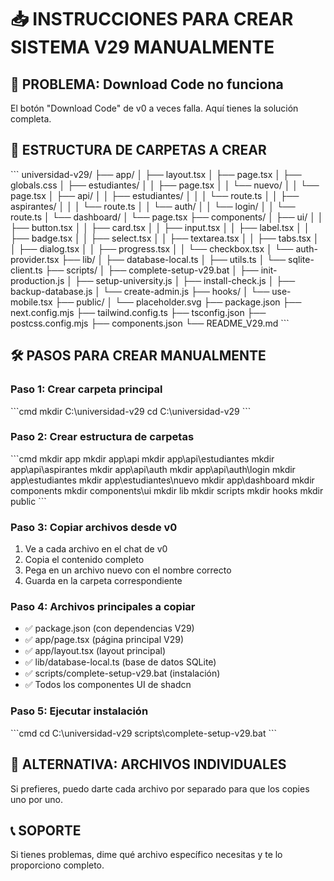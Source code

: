 # 📥 INSTRUCCIONES PARA CREAR SISTEMA V29 MANUALMENTE

## 🚨 PROBLEMA: Download Code no funciona
El botón "Download Code" de v0 a veces falla. Aquí tienes la solución completa.

## 📁 ESTRUCTURA DE CARPETAS A CREAR

\`\`\`
universidad-v29/
├── app/
│   ├── layout.tsx
│   ├── page.tsx
│   ├── globals.css
│   ├── estudiantes/
│   │   ├── page.tsx
│   │   └── nuevo/
│   │       └── page.tsx
│   ├── api/
│   │   ├── estudiantes/
│   │   │   └── route.ts
│   │   ├── aspirantes/
│   │   │   └── route.ts
│   │   └── auth/
│   │       └── login/
│   │           └── route.ts
│   └── dashboard/
│       └── page.tsx
├── components/
│   ├── ui/
│   │   ├── button.tsx
│   │   ├── card.tsx
│   │   ├── input.tsx
│   │   ├── label.tsx
│   │   ├── badge.tsx
│   │   ├── select.tsx
│   │   ├── textarea.tsx
│   │   ├── tabs.tsx
│   │   ├── dialog.tsx
│   │   ├── progress.tsx
│   │   └── checkbox.tsx
│   └── auth-provider.tsx
├── lib/
│   ├── database-local.ts
│   ├── utils.ts
│   └── sqlite-client.ts
├── scripts/
│   ├── complete-setup-v29.bat
│   ├── init-production.js
│   ├── setup-university.js
│   ├── install-check.js
│   ├── backup-database.js
│   └── create-admin.js
├── hooks/
│   └── use-mobile.tsx
├── public/
│   └── placeholder.svg
├── package.json
├── next.config.mjs
├── tailwind.config.ts
├── tsconfig.json
├── postcss.config.mjs
├── components.json
└── README_V29.md
\`\`\`

## 🛠️ PASOS PARA CREAR MANUALMENTE

### Paso 1: Crear carpeta principal
\`\`\`cmd
mkdir C:\universidad-v29
cd C:\universidad-v29
\`\`\`

### Paso 2: Crear estructura de carpetas
\`\`\`cmd
mkdir app
mkdir app\api
mkdir app\api\estudiantes
mkdir app\api\aspirantes
mkdir app\api\auth
mkdir app\api\auth\login
mkdir app\estudiantes
mkdir app\estudiantes\nuevo
mkdir app\dashboard
mkdir components
mkdir components\ui
mkdir lib
mkdir scripts
mkdir hooks
mkdir public
\`\`\`

### Paso 3: Copiar archivos desde v0
1. Ve a cada archivo en el chat de v0
2. Copia el contenido completo
3. Pega en un archivo nuevo con el nombre correcto
4. Guarda en la carpeta correspondiente

### Paso 4: Archivos principales a copiar
- ✅ package.json (con dependencias V29)
- ✅ app/page.tsx (página principal V29)
- ✅ app/layout.tsx (layout principal)
- ✅ lib/database-local.ts (base de datos SQLite)
- ✅ scripts/complete-setup-v29.bat (instalación)
- ✅ Todos los componentes UI de shadcn

### Paso 5: Ejecutar instalación
\`\`\`cmd
cd C:\universidad-v29
scripts\complete-setup-v29.bat
\`\`\`

## 🎯 ALTERNATIVA: ARCHIVOS INDIVIDUALES
Si prefieres, puedo darte cada archivo por separado para que los copies uno por uno.

## 📞 SOPORTE
Si tienes problemas, dime qué archivo específico necesitas y te lo proporciono completo.
